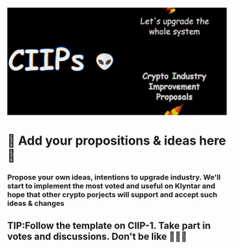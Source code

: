 ![Alt Text](main.gif)



<h1>📝 Add your propositions & ideas here 📝</h1>
<h3>Propose your own ideas, intentions to upgrade industry. We'll start to implement the most voted and useful on Klyntar and hope that other crypto porjects will support and accept such ideas & changes</h3>

## TIP:Follow the template on CIIP-1. Take part in votes and discussions. Don't be like 🙊🙈🙉
